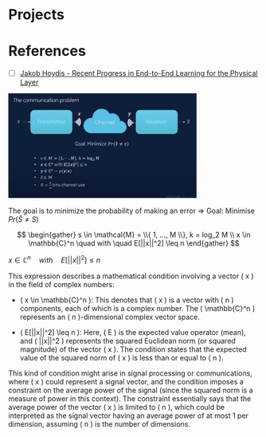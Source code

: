 # Projects



# References

 - [ ] [Jakob Hoydis - Recent Progress in End-to-End Learning for the Physical Layer](https://www.youtube.com/watch?v=EPLJzsxReH4)

<img src=images/Jacob-Hoydis-presentation.png width='75%' height='75%' > </img>



The goal is to minimize the probability of making an error =>  Goal: Minimise $Pr( \hat{S} \neq S)$

$$
\begin{gather}
s \in \mathcal{M} = \\{ 1, ..., M \\}, k = log_2 M \\
x \in \mathbb{C}^n \quad with \quad E[||x||^2] \leq n
\end{gather}
$$




$x \in \mathbb{C}^n \quad with \quad E[||x||^2] \leq n$

This expression describes a mathematical condition involving a vector \( x \) in the field of complex numbers:

- \( x \in \mathbb{C}^n \): This denotes that \( x \) is a vector with \( n \) components, each of which is a complex number. The \( \mathbb{C}^n \) represents an \( n \)-dimensional complex vector space.

- \( E[||x||^2] \leq n \): Here, \( E \) is the expected value operator (mean), and \( ||x||^2 \) represents the squared Euclidean norm (or squared magnitude) of the vector \( x \). The condition states that the expected value of the squared norm of \( x \) is less than or equal to \( n \). 

This kind of condition might arise in signal processing or communications, where \( x \) could represent a signal vector, and the condition imposes a constraint on the average power of the signal (since the squared norm is a measure of power in this context). The constraint essentially says that the average power of the vector \( x \) is limited to \( n \), which could be interpreted as the signal vector having an average power of at most 1 per dimension, assuming \( n \) is the number of dimensions.
